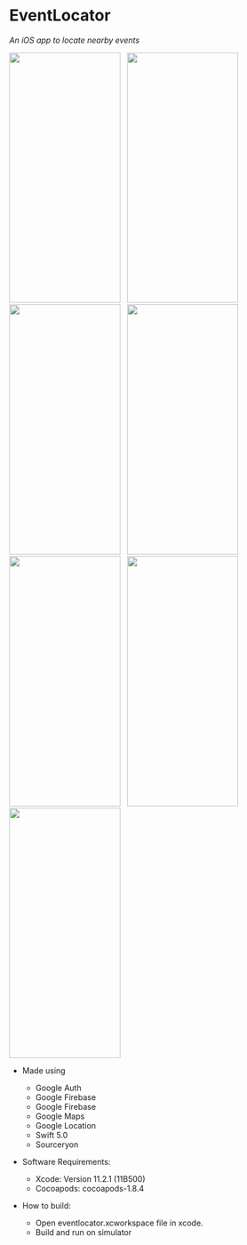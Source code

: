 # EventLocator
*An iOS app to locate nearby events*

<img src="https://user-images.githubusercontent.com/34516159/75690419-7f1d2180-5cab-11ea-86eb-227d18b63a1e.png" width="200" height="450">&nbsp;&nbsp;&nbsp;<img src="https://user-images.githubusercontent.com/34516159/75690555-bee40900-5cab-11ea-919c-b909bd9b3915.png" width="200" height="450">&nbsp;&nbsp;&nbsp;<img src="https://user-images.githubusercontent.com/34516159/75690871-46ca1300-5cac-11ea-9250-9674949930d3.png" width="200" height="450">&nbsp;&nbsp;&nbsp;<img src="https://user-images.githubusercontent.com/34516159/75690928-58131f80-5cac-11ea-927a-2989e9817828.png" width="200" height="450">&nbsp;&nbsp;&nbsp;<img src="https://user-images.githubusercontent.com/34516159/75691041-6eb97680-5cac-11ea-928f-8aa5ffae4d2a.png" width="200" height="450">&nbsp;&nbsp;&nbsp;<img src="https://user-images.githubusercontent.com/34516159/75691256-af18f480-5cac-11ea-830a-e9f0ec6b28b3.png" width="200" height="450">&nbsp;&nbsp;&nbsp;<img src="https://user-images.githubusercontent.com/34516159/75691380-cd7ef000-5cac-11ea-8012-30c72b3f90f8.png" width="200" height="450">

 * Made using 
    * Google Auth
    * Google Firebase
    * Google Firebase
    * Google Maps
    * Google Location
    * Swift 5.0
    * Sourceryon
  
  
  

* Software Requirements:
  * Xcode: Version 11.2.1 (11B500)
  * Cocoapods: cocoapods-1.8.4

* How to build:
  * Open eventlocator.xcworkspace file in xcode.
  * Build and run on simulator

